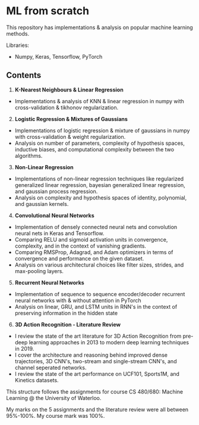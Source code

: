 # ML from scratch

This repository has implementations & analysis on popular machine learning methods.

Libraries:

* Numpy, Keras, Tensorflow, PyTorch


## Contents

1) **K-Nearest Neighbours & Linear Regression**

* Implementations & analysis of KNN & linear regression in numpy with cross-validation & tikhonov regularization.

2) **Logistic Regression & Mixtures of Gaussians**

* Implementations of logistic regression & mixture of gaussians in numpy with cross-validation & weight regularization.
* Analysis on number of parameters, complexity of hypothesis spaces, inductive biases, and computational complexity between the two algorithms.

3) **Non-Linear Regression**

* Implementations of non-linear regression techniques like regularized generalized linear regression, bayesian generalized linear regression, and gaussian process regression. 
* Analysis on complexity and hypothesis spaces of identity, polynomial, and gaussian kernels.

4) **Convolutional Neural Networks**

* Implementation of densely connected neural nets and convolution neural nets in Keras and Tensorflow. 
* Comparing RELU and sigmoid activation units in convergence, complexity, and in the context of vanishing gradients.
* Comparing RMSProp, Adagrad, and Adam optimizers in terms of convergence and performance on the given dataset.
* Analysis on various architectural choices like filter sizes, strides, and max-pooling layers.

5) **Recurrent Neural Networks**

* Implementation of sequence to sequence encoder/decoder recurrent neural networks with & without attention in PyTorch
* Analysis on linear, GRU, and LSTM units in RNN's in the context of preserving information in the hidden state

6) **3D Action Recognition - Literature Review**

* I review the state of the art literature for 3D Action Recognition from pre-deep learning approaches in 2013 to modern deep learning techniques in 2019. 
* I cover the architecture and reasoning behind improved dense trajectories, 3D CNN's, two-stream and single-stream CNN's, and channel seperated networks.
* I review the state of the art performance on UCF101, Sports1M, and Kinetics datasets.


This structure follows the assignments for course CS 480/680: Machine Learning @ the University of Waterloo.

My marks on the 5 assignments and the literature review were all between 95%-100%. My course mark was 100%.